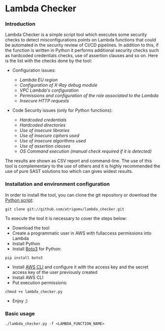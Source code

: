 # Lambda Checker

### Introduction
Lambda Checker is a simple script tool which executes some security checks to detect misconfigurations points on Lambda functions that could be automated in the security review of CI/CD pipelines. In addition to this, if the function is written in Python it performs additional security checks such as hardcoded credentials checks, use of assertion clauses and so on. Here is the list with the checks done by the tool:

* Configuration issues:
  * _Lambda EU region_
  * _Configuration of X-Ray debug module_
  * _VPC Lambda's configuration_
  * _Permissions and configuration of the role associated to the Lambda_
  * _Insecure HTTP requests_

* Code Security issues (only for Python functions):
  * _Hardcoded credentials_
  * _Hardcoded directories_
  * _Use of insecure libraries_
  * _Use of insecure ciphers used_
  * _Use of insecure algorithms used_
  * _Use of assertion clauses_
  * _OS Command execution (manual check required if it is detected)_

The results are shown as CSV report and command-line. The use of this tool is complementary to the use of others and it is highly recommended the use of pure SAST solutions too which can gives widest results.

### Installation and environment configuration
In order to install the tool, you can clone the git repository or download the [Python script](https://github.com/atrigomv/lambda_checker/blob/master/lambda_checker.py):
```
git clone git://github.com/atrigomv/lambda_checker.git
```
To execute the tool it is necessary to cover the steps below:
* Download the tool
* Create a programmatic user in AWS with fullaccess permissions into Lambda
* Install Python
* Install [Boto3](https://boto3.amazonaws.com/v1/documentation/api/latest/guide/quickstart.html) for Python:
```
pip install boto3
```
* Install [AWS CLI](https://aws.amazon.com/cli/?nc1=h_ls) and configure it with the access key and the secret access key of the user previously created
* Install AWS CLI
* Put execution permissions:
```
chmod +x lambda_checker.py
```
* Enjoy ;)

### Basic usage
```
./lambda_checker.py -f <LAMBDA_FUNCTION_NAME>
```
